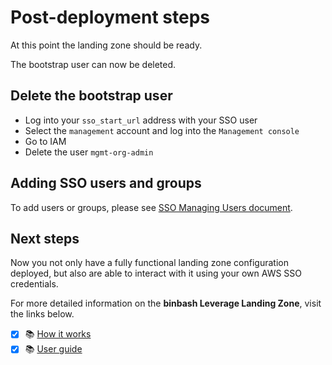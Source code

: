 # Post-deployment steps
At this point the landing zone should be ready.

The bootstrap user can now be deleted.

## Delete the bootstrap user

- Log into your `sso_start_url` address with your SSO user
- Select the `management` account and log into the `Management console`
- Go to IAM
- Delete the user `mgmt-org-admin`

## Adding SSO users and groups

To add users or groups, please see [SSO Managing Users document](/user-guide/ref-architecture-aws/features/sso/managing-users).

## Next steps
Now you not only have a fully functional landing zone configuration deployed, but also are able to interact with it using your own AWS SSO credentials.

For more detailed information on the **binbash Leverage Landing Zone**, visit the links below.

- [X] :books: [How it works](/user-guide/ref-architecture-aws/overview/)
- [X] :books: [User guide](/user-guide/)
